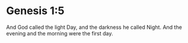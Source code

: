 # Genesis 1:5

And God called the light Day, and the darkness he called Night. And the evening and the morning were the first day.